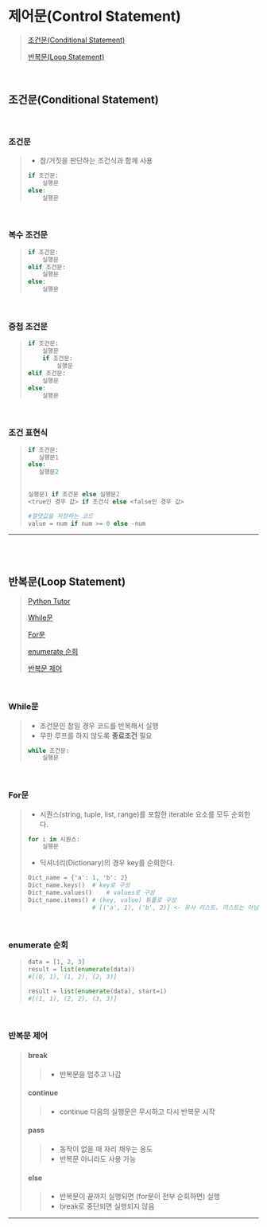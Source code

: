 # 제어문(Control Statement)

> [조건문(Conditional Statement)](#조건문conditional-statement)
>
> [반복문(Loop Statement)](#반복문loop-statement)



<br>

## 조건문(Conditional Statement)

>[](#)
>
>[](#)
>
>[](#)
>
>[](#)



<br>

### 조건문

>  - 참/거짓을 판단하는 조건식과 함께 사용
>
>  ```python
>  if 조건문:
>      실행문
>  else:
>      실행문
>  ```
>

<br>

### 복수 조건문

> ```python
> if 조건문:
>     실행문
> elif 조건문:
>     실행문
> else:
>     실행문
> ```
>

<br>

### 중첩 조건문

> ```python
> if 조건문:
>     실행문
>     if 조건문:
>         실행문
> elif 조건문:
>     실행문
> else:
>     실행문
> ```
>

<br>

### 조건 표현식

>```python
>if 조건문:
>    실행문1
>else:
>    실행문2
>    
>    
>실행문1 if 조건문 else 실행문2
><true인 경우 값> if 조건식 else <false인 경우 값>
>
>#절댓값을 저장하는 코드
>value = num if num >= 0 else -num
>```
>

---

<br><br>

## 반복문(Loop Statement)

> [Python Tutor](https://pythontutor.com/visualize.html#mode=edit)
>
> [While문](#while문)
>
> [For문](#for문)
>
> [enumerate 순회](#enumerate-순회)
>
> [반복문 제어](#반복문-제어)

<br>

### While문

> - 조건문인 참일 경우 코드를 반복해서 실행
> - 무한 루프를 하지 않도록 **종료조건** 필요
>
> ```python
> while 조건문:
>     실행문
> ```
>

<br>

### For문

> - 시퀀스(string, tuple, list, range)를 포함한 iterable 요소를 모두 순회한다.
>
> ```python
> for i in 시퀀스:
>     실행문
> ```
>
> - 딕셔너리(Dictionary)의 경우 key를 순회한다.
>
> ```python
> Dict_name = {'a': 1, 'b': 2}
> Dict_name.keys() 	# key로 구성
> Dict_name.values() 	# values로 구성
> Dict_name.items()	# (key, value) 튜플로 구성
> 					# [('a', 1), ('b', 2)] <- 유사 리스트. 리스트는 아님
> ```
>

<br>

### enumerate 순회

> ```python
> data = [1, 2, 3]
> result = list(enumerate(data))
> #[(0, 1), (1, 2), (2, 3)]
> 
> result = list(enumerate(data), start=1)
> #[(1, 1), (2, 2), (3, 3)]
> ```
>

<br>

### 반복문 제어

> #### break
>
> > - 반복문을 멈추고 나감
>
> #### continue
>
> > - continue 다음의 실행문은 무시하고 다시 반복문 시작
>
> #### pass
>
> > - 동작이 없을 때 자리 채우는 용도
> > - 반복문 아니라도 사용 가능
>
> #### else
>
> > - 반복문이 끝까지 실행되면 (for문이 전부 순회하면) 실행
> > - break로 중단되면 실행되지 않음

---

